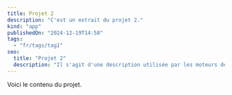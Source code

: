 ```yaml
---
title: Projet 2
description: "C'est un extrait du projet 2."
kind: "app"
publishedOn: "2024-12-19T14:58"
tags:
  - "fr/tags/tag1"
seo:
  title: "Projet 2"
  description: "Il s'agit d'une description utilisée par les moteurs de recherche."
---
```


Voici le contenu du projet.
